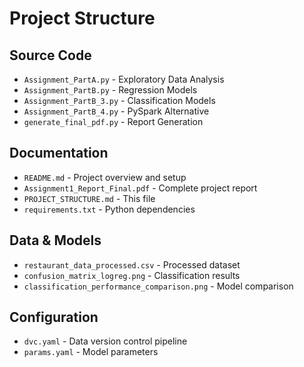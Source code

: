 # Project Structure

## Source Code
- `Assignment_PartA.py` - Exploratory Data Analysis
- `Assignment_PartB.py` - Regression Models  
- `Assignment_PartB_3.py` - Classification Models
- `Assignment_PartB_4.py` - PySpark Alternative
- `generate_final_pdf.py` - Report Generation

## Documentation
- `README.md` - Project overview and setup
- `Assignment1_Report_Final.pdf` - Complete project report
- `PROJECT_STRUCTURE.md` - This file
- `requirements.txt` - Python dependencies

## Data & Models
- `restaurant_data_processed.csv` - Processed dataset
- `confusion_matrix_logreg.png` - Classification results
- `classification_performance_comparison.png` - Model comparison

## Configuration
- `dvc.yaml` - Data version control pipeline
- `params.yaml` - Model parameters
